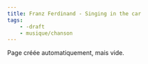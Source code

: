 ```yaml
---
title: Franz Ferdinand - Singing in the car
tags:
    - -draft
    - musique/chanson
---
```


Page créée automatiquement, mais vide.

